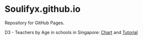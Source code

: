 # Soulifyx.github.io

Repository for GitHub Pages.

D3 - Teachers by Age in schools in Singapore: [Chart](https://vincentandr.github.io/Teachers%20by%20Age%20in%20Singapore/groupedStackedBarChart.html) and [Tutorial](https://vincentandr.github.io/Teachers%20by%20Age%20in%20Singapore/)
